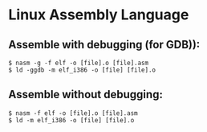 # Linux Assembly Language

## Assemble with debugging (for GDB)):

```
$ nasm -g -f elf -o [file].o [file].asm
$ ld -ggdb -m elf_i386 -o [file] [file].o
```

## Assemble without debugging:

```
$ nasm -f elf -o [file].o [file].asm
$ ld -m elf_i386 -o [file] [file].o
```
